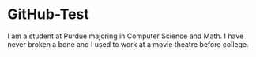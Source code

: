 GitHub-Test
===========
I am a student at Purdue majoring in  Computer Science and Math. I have never broken a bone and I used to work at a movie theatre before college.
